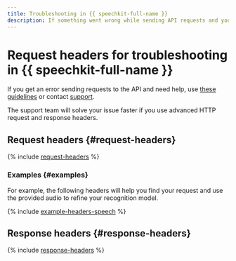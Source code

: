 ```yaml
---
title: Troubleshooting in {{ speechkit-full-name }}
description: If something went wrong while sending API requests and you need help, contact technical support. The support team will solve your issue faster if you use advanced HTTP request and response headers.
---
```


# Request headers for troubleshooting in {{ speechkit-full-name }}


If you get an error sending requests to the API and need help, use [these guidelines](./response.md) or contact [support](../../support/overview.md).

The support team will solve your issue faster if you use advanced HTTP request and response headers.

## Request headers {#request-headers}

{% include [request-headers](../../_includes/ai-common/request-headers.md) %}

### Examples {#examples}

For example, the following headers will help you find your request and use the provided audio to refine your recognition model.

{% include [example-headers-speech](../../_includes/ai-common/example-headers-speech.md) %}

## Response headers {#response-headers}

{% include [response-headers](../../_includes/ai-common/response-headers.md) %}
